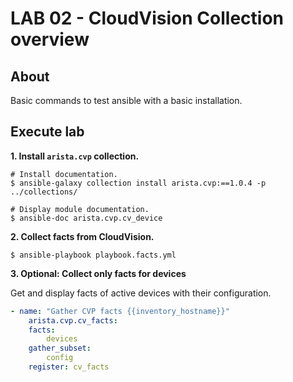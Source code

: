 # LAB 02 - CloudVision Collection overview

## About

Basic commands to test ansible with a basic installation.

## Execute lab

__1. Install `arista.cvp` collection.__

```shell
# Install documentation.
$ ansible-galaxy collection install arista.cvp:==1.0.4 -p ../collections/

# Display module documentation.
$ ansible-doc arista.cvp.cv_device
```

__2. Collect facts from CloudVision.__

```shell
$ ansible-playbook playbook.facts.yml
```

__3. Optional: Collect only facts for devices__

Get and display facts of active devices with their configuration.

```yaml
- name: "Gather CVP facts {{inventory_hostname}}"
    arista.cvp.cv_facts:
    facts:
        devices
    gather_subset:
        config
    register: cv_facts
```
